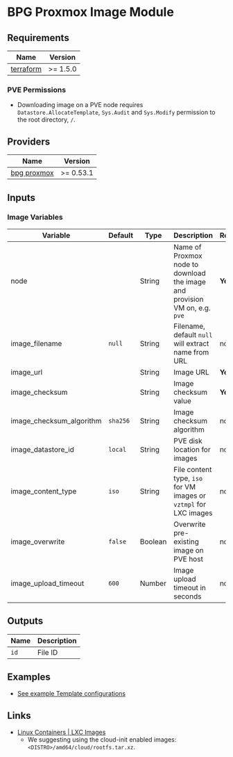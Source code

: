 # BPG Proxmox Image Module

## Requirements

| Name        | Version  |
| ----------- | -------- |
| [terraform] | >= 1.5.0 |

### PVE Permissions

- Downloading image on a PVE node requires `Datastore.AllocateTemplate`, `Sys.Audit` and `Sys.Modify` permission to the
  root directory, `/`.

## Providers

| Name          | Version   |
| ------------- | --------- |
| [bpg proxmox] | >= 0.53.1 |

## Inputs

### Image Variables

| Variable                 | Default  | Type    | Description                                                                | Required |
| ------------------------ | -------- | ------- | -------------------------------------------------------------------------- | -------- |
| node                     |          | String  | Name of Proxmox node to download the image and provision VM on, e.g. `pve` | **Yes**  |
| image_filename           | `null`   | String  | Filename, default `null` will extract name from URL                        | no       |
| image_url                |          | String  | Image URL                                                                  | **Yes**  |
| image_checksum           |          | String  | Image checksum value                                                       | **Yes**  |
| image_checksum_algorithm | `sha256` | String  | Image checksum algorithm                                                   | no       |
| image_datastore_id       | `local`  | String  | PVE disk location for images                                               | no       |
| image_content_type       | `iso`    | String  | File content type, `iso` for VM images or `vztmpl` for LXC images          | no       |
| image_overwrite          | `false`  | Boolean | Overwrite pre-existing image on PVE host                                   | no       |
| image_upload_timeout     | `600`    | Number  | Image upload timeout in seconds                                            | no       |

## Outputs

| Name | Description |
| ---- | ----------- |
| `id` | File ID     |

## Examples

- [See example Template configurations](../../examples/image/main.tf)

## Links

- [Linux Containers | LXC Images](https://images.linuxcontainers.org/images/)
  - We suggesting using the cloud-init enabled images: `<DISTRO>/amd64/cloud/rootfs.tar.xz`.

[terraform]: https://github.com/hashicorp/terraform
[bpg proxmox]: https://github.com/bpg/terraform-provider-proxmox
